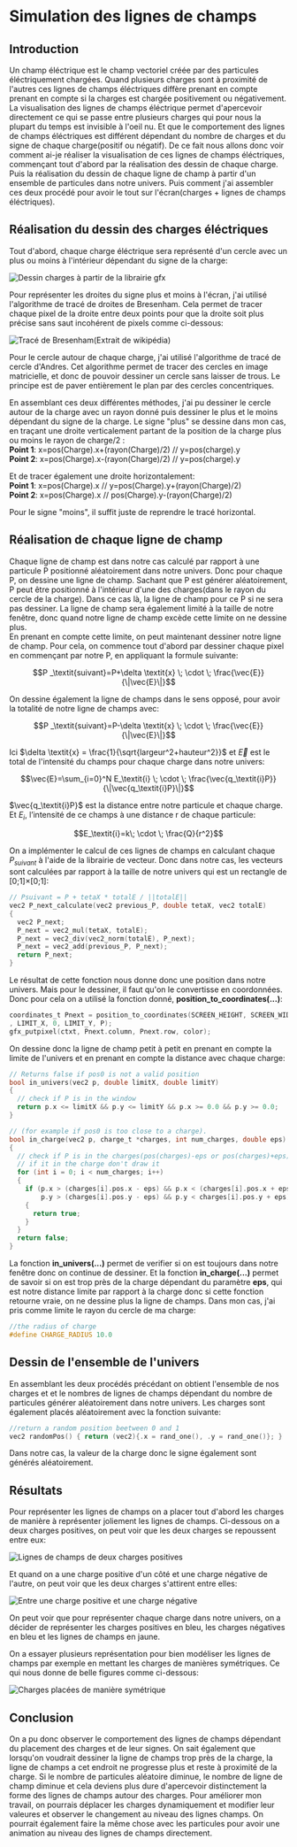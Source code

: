 # Simulation des lignes de champs

## **Introduction**

Un champ éléctrique est le champ vectoriel créée par des particules éléctriquement chargées. Quand plusieurs charges sont à proximité de l'autres ces lignes de champs éléctriques diffère prenant en compte prenant en compte si la charges est chargée positivement ou négativement. La visualisation des lignes de champs éléctrique permet d'apercevoir directement ce qui se passe entre plusieurs charges qui pour nous la plupart du temps est invisible à l'oeil nu. Et que le comportement des lignes de champs éléctriques est différent dépendant du nombre de charges et du signe de chaque charge(positif ou négatif). De ce fait nous allons donc voir comment ai-je réaliser la visualisation de ces lignes de champs éléctriques, commençant tout d'abord par la réalisation des dessin de chaque charge. Puis la réalisation du dessin de chaque ligne de champ à partir d'un ensemble de particules dans notre univers. Puis comment j'ai assembler ces deux procédé pour avoir le tout sur l'écran(charges + lignes de champs éléctriques).

## **Réalisation du dessin des charges éléctriques**

Tout d'abord, chaque charge éléctrique sera représenté d'un cercle avec un plus ou moins à l'intérieur dépendant du signe de la charge:  

![Dessin charges à partir de la librairie gfx](./Rapport/Images/Dessin_charges.png)

  
Pour représenter les droites du signe plus et moins à l'écran, j'ai utilisé l'algorithme de tracé de droites de Bresenham. Cela permet de tracer chaque pixel de la droite entre deux points pour que la droite soit plus précise sans saut incohérent de pixels comme ci-dessous: 

![Tracé de Bresenham(Extrait de wikipédia)](./Rapport/Images/Trace_Bresenham.png)

Pour le cercle autour de chaque charge, j'ai utilisé l'algorithme de tracé de cercle d'Andres. Cet algorithme permet de tracer des cercles en image matricielle, et donc de pouvoir dessiner un cercle sans laisser de trous. Le principe est de paver entièrement le plan par des cercles concentriques.

En assemblant ces deux différentes méthodes, j'ai pu dessiner le cercle autour de la charge avec un rayon donné puis dessiner le plus et le moins dépendant du signe de la charge. Le signe "plus" se dessine dans mon cas, en traçant une droite verticalement partant de la position de la charge plus ou moins le rayon de charge/2 :  
**Point 1**: x=pos(Charge).x+(rayon(Charge)/2) // y=pos(charge).y  
**Point 2**: x=pos(Charge).x-(rayon(Charge)/2) // y=pos(charge).y


Et de tracer également une droite horizontalement:  
**Point 1**: x=pos(Charge).x // y=pos(Charge).y+(rayon(Charge)/2)  
**Point 2**: x=pos(Charge).x // pos(Charge).y-(rayon(Charge)/2)

Pour le signe "moins", il suffit juste de reprendre le tracé horizontal.  

## **Réalisation de chaque ligne de champ**  

Chaque ligne de champ est dans notre cas calculé par rapport à une particule P positionné aléatoirement dans notre univers. Donc pour chaque P, on dessine une ligne de champ. Sachant que P est générer aléatoirement, P peut être positionné à l'intérieur d'une des charges(dans le rayon du cercle de la charge). Dans ce cas là, la ligne de champ pour ce P si ne sera pas dessiner. La ligne de champ sera également limité à la taille de notre fenêtre, donc quand notre ligne de champ excède cette limite on ne dessine plus.   
En prenant en compte cette limite, on peut maintenant dessiner notre ligne de champ. Pour cela, on commence tout d'abord par dessiner chaque pixel en commençant par notre P, en appliquant la formule suivante:  

$$P _\textit{suivant}=P+\delta \textit{x} \; \cdot \; \frac{\vec{E}}{\|\vec{E}\|}$$

On dessine également la ligne de champs dans le sens opposé, pour avoir la totalité de notre ligne de champs avec: 

$$P _\textit{suivant}=P-\delta \textit{x} \; \cdot \; \frac{\vec{E}}{\|\vec{E}\|}$$

Ici $\delta \textit{x} = \frac{1}{\sqrt{largeur^2+hauteur^2}}$ et $\vec{E}$ est le total de l'intensité du champs pour chaque charge dans notre univers:

$$\vec{E}=\sum_{i=0}^N E_\textit{i} \; \cdot \; \frac{\vec{q_\textit{i}P}}{\|\vec{q_\textit{i}P}\|}$$

$\vec{q_\textit{i}P}$ est la distance entre notre particule et chaque charge. Et $E_\textit{i}$, l’intensité de ce champs à une distance r de chaque particule:

$$E_\textit{i}=k\; \cdot \; \frac{Q}{r^2}$$

On a implémenter le calcul de ces lignes de champs en calculant chaque $P _\textit{suivant}$ à l'aide de la librairie de vecteur. Donc dans notre cas, les vecteurs sont calculées par rapport à la taille de notre univers qui est un rectangle de [0;1]×[0;1]:
```c
// Psuivant = P + tetaX * totalE / ||totalE||
vec2 P_next_calculate(vec2 previous_P, double tetaX, vec2 totalE)
{
  vec2 P_next;
  P_next = vec2_mul(tetaX, totalE);
  P_next = vec2_div(vec2_norm(totalE), P_next);
  P_next = vec2_add(previous_P, P_next);
  return P_next;
}
```
Le résultat de cette fonction nous donne donc une position dans notre univers. Mais pour le dessiner, il faut qu'on le convertisse en coordonnées. Donc pour cela on a utilisé la fonction donné, **position_to_coordinates(...)**:
```c
coordinates_t Pnext = position_to_coordinates(SCREEN_HEIGHT, SCREEN_WIDTH, 0
, LIMIT_X, 0, LIMIT_Y, P);
gfx_putpixel(ctxt, Pnext.column, Pnext.row, color);
```

On dessine donc la ligne de champ petit à petit en prenant en compte la limite de l'univers et en prenant en compte la distance avec chaque charge:

```c
// Returns false if pos0 is not a valid position
bool in_univers(vec2 p, double limitX, double limitY)
{
  // check if P is in the window
  return p.x <= limitX && p.y <= limitY && p.x >= 0.0 && p.y >= 0.0;
}

// (for example if pos0 is too close to a charge).
bool in_charge(vec2 p, charge_t *charges, int num_charges, double eps)
{
  // check if P is in the charges(pos(charges)-eps or pos(charges)+eps)
  // if it in the charge don't draw it
  for (int i = 0; i < num_charges; i++)
  {
    if (p.x > (charges[i].pos.x - eps) && p.x < (charges[i].pos.x + eps) &&
        p.y > (charges[i].pos.y - eps) && p.y < charges[i].pos.y + eps)
    {
      return true;
    }
  }
  return false;
}
```

La fonction **in_univers(...)** permet de verifier si on est toujours dans notre fenêtre donc on continue de dessiner. Et la fonction **in_charge(...)** permet de savoir si on est trop près de la charge dépendant du paramètre **eps**, qui est notre distance limite par rapport à la charge donc si cette fonction retourne vraie, on ne dessine plus la ligne de champs. Dans mon cas, j'ai pris comme limite le rayon du cercle de ma charge:

```c
//the radius of charge
#define CHARGE_RADIUS 10.0
```

## **Dessin de l'ensemble de l'univers** 

En assemblant les deux procédés précédant on obtient l'ensemble de nos charges et et le nombres de lignes de champs dépendant du nombre de particules générer aléatoirement dans notre univers. Les charges sont également placés aléatoirement avec la fonction suivante:

```c
//return a random position beetween 0 and 1
vec2 randomPos() { return (vec2){.x = rand_one(), .y = rand_one()}; }
```

Dans notre cas, la valeur de la charge donc le signe également sont générés aléatoirement.


## **Résultats**

Pour représenter les lignes de champs on a placer tout d'abord les charges de manière à représenter joliement les lignes de champs. Ci-dessous on a deux charges positives, on peut voir que les deux charges se repoussent entre eux:

![Lignes de champs de deux charges positives](./Rapport/Images/deux_charges_positives.png)

Et quand on a une charge positive d'un côté et une charge négative de l'autre, on peut voir que les deux charges s'attirent entre elles:

![Entre une charge positive et une charge négative](./Rapport/Images/positive_negative_charges.png)

On peut voir que pour représenter chaque charge dans notre univers, on a décider de représenter les charges positives en bleu, les charges négatives en bleu et les lignes de champs en jaune.

On a essayer plusieurs représentation pour bien modéliser les lignes de champs par exemple en mettant les charges de manières symétriques. Ce qui nous donne de belle figures comme ci-dessous:

![Charges placées de manière symétrique](./Rapport/Images/exemple_lignes.png)



## **Conclusion**

On a pu donc observer le comportement des lignes de champs dépendant du placement des charges et de leur signes. On sait également que lorsqu'on voudrait dessiner la ligne de champs trop près de la charge, la ligne de champs a cet endroit ne progresse plus et reste à proximité de la charge. Si le nombre de particules aléatoire diminue, le nombre de ligne de champ diminue et cela deviens plus dure d'apercevoir distinctement la forme des lignes de champs autour des charges. 
Pour améliorer mon travail, on pourrais déplacer les charges dynamiquement et modifier leur valeures et observer le changement au niveau des lignes champs. On pourrait également faire la même chose avec les particules pour avoir une animation au niveau des lignes de champs directement.
